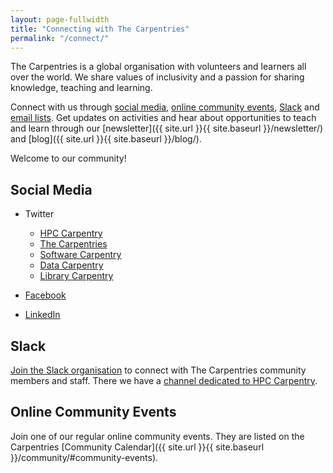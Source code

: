 ```yaml
---
layout: page-fullwidth
title: "Connecting with The Carpentries"
permalink: "/connect/"
---
```


The Carpentries is a global organisation with volunteers and learners
all over the world. We share values of inclusivity and a passion for 
sharing knowledge, teaching and learning. 

Connect with us through [social media](#social-media), [online community events](#online-community-events), [Slack](#slack) and [email lists](https://docs.carpentries.org/topic_folders/communications/tools/slack-and-email.html). Get updates on activities and hear about opportunities to teach
and learn through our [newsletter]({{ site.url }}{{ site.baseurl }}/newsletter/) and [blog]({{ site.url }}{{ site.baseurl }}/blog/).

Welcome to our community!

## Social Media

- Twitter
  + [HPC Carpentry](https://twitter.com/hpccarpentry/)
  + [The Carpentries](https://twitter.com/thecarpentries)
  + [Software Carpentry](https://twitter.com/swcarpentry)
  + [Data Carpentry](https://twitter.com/datacarpentry)
  + [Library Carpentry](https://twitter.com/LibCarpentry)
  
- [Facebook](https://www.facebook.com/carpentries/)

- [LinkedIn](https://www.linkedin.com/company/the-carpentries/)

## Slack

[Join the Slack organisation](https://swc-slack-invite.herokuapp.com/) to connect with
The Carpentries community members and staff. There we have a
[channel dedicated to HPC Carpentry](https://swcarpentry.slack.com/archives/CEXAZR52T).

## Online Community Events

Join one of our regular online community events. They are listed on the
Carpentries [Community Calendar]({{ site.url }}{{ site.baseurl }}/community/#community-events).
